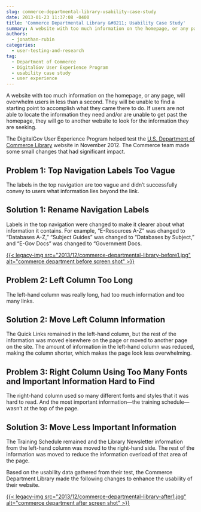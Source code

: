 ```yaml
---
slug: commerce-departmental-library-usability-case-study
date: 2013-01-23 11:37:08 -0400
title: 'Commerce Departmental Library &#8211; Usability Case Study'
summary: A website with too much information on the homepage, or any page, will overwhelm users in less than a second. They will be unable to find a starting point to accomplish what they came there to do. If users are not able to locate the information they need and/or are unable to get past the
authors:
  - jonathan-rubin
categories:
  - user-testing-and-research
tag:
  - Department of Commerce
  - DigitalGov User Experience Program
  - usability case study
  - user experience
---
```


A website with too much information on the homepage, or any page, will overwhelm users in less than a second. They will be unable to find a starting point to accomplish what they came there to do. If users are not able to locate the information they need and/or are unable to get past the homepage, they will go to another website to look for the information they are seeking.

The DigitalGov User Experience Program helped test the [U.S. Department of Commerce Library](http://library.doc.gov/client/default) website in November 2012. The Commerce team made some small changes that had significant impact.

## Problem 1: Top Navigation Labels Too Vague

The labels in the top navigation are too vague and didn&#8217;t successfully convey to users what information lies beyond the link.

## Solution 1: Rename Navigation Labels

Labels in the top navigation were changed to make it clearer about what information it contains. For example, &#8220;E-Resources A-Z&#8221; was changed to &#8220;Databases A-Z,&#8221; &#8220;Subject Guides&#8221; was changed to &#8220;Databases by Subject,&#8221; and &#8220;E-Gov Docs&#8221; was changed to &#8220;Government Docs.

[{{< legacy-img src="2013/12/commerce-departmental-library-before1.jpg" alt="commerce department before screen shot" >}}](https://s3.amazonaws.com/sitesusa/wp-content/uploads/sites/212/2013/12/commerce-departmental-library-before1.jpg)

## Problem 2: Left Column Too Long

The left-hand column was really long, had too much information and too many links.

## Solution 2: Move Left Column Information

The Quick Links remained in the left-hand column, but the rest of the information was moved elsewhere on the page or moved to another page on the site. The amount of information in the left-hand column was reduced, making the column shorter, which makes the page look less overwhelming.

## Problem 3: Right Column Using Too Many Fonts and Important Information Hard to Find

The right-hand column used so many different fonts and styles that it was hard to read. And the most important information—the training schedule—wasn&#8217;t at the top of the page.

## Solution 3: Move Less Important Information

The Training Schedule remained and the Library Newsletter information from the left-hand column was moved to the right-hand side. The rest of the information was moved to reduce the information overload of that area of the page.

Based on the usability data gathered from their test, the Commerce Department Library made the following changes to enhance the usability of their website.

[{{< legacy-img src="2013/12/commerce-departmental-library-after1.jpg" alt="commerce department after screen shot" >}}](https://s3.amazonaws.com/sitesusa/wp-content/uploads/sites/212/2013/12/commerce-departmental-library-after1.jpg)

​